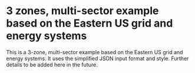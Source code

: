 # 3 zones, multi-sector example based on the Eastern US grid and energy systems

This is a 3-zone, multi-sector example based on the Eastern US grid and energy systems. It uses the simplified JSON input format and style. Further details to be added here in the future.
